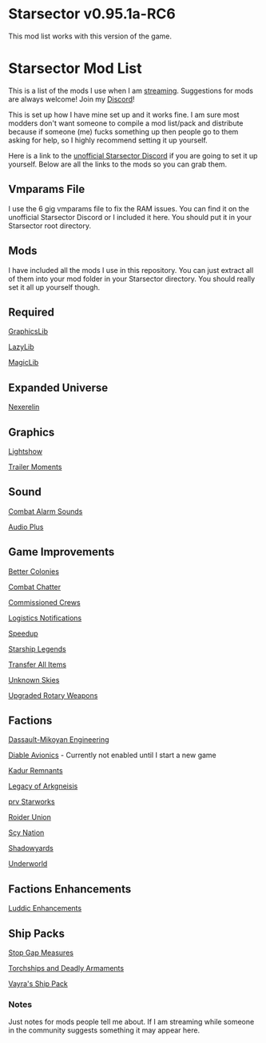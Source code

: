 # Starsector v0.95.1a-RC6

This mod list works with this version of the game.

# Starsector Mod List

This is a list of the mods I use when I am [streaming](https://www.twitch.tv/lordhaywire).  Suggestions for mods are always welcome!  Join my [Discord](https://discord.gg/TbArAzu6h3)!

This is set up how I have mine set up and it works fine. I am sure most modders don't want someone to compile a mod list/pack and distribute because if someone (me) fucks something up then people go to them asking for help, so I highly recommend setting it up yourself. 

Here is a link to the [unofficial Starsector Discord](https://discord.gg/a8AWVcPCPr) if you are going to set it up yourself.  Below are all the links to the mods so you can grab them.

## Vmparams File

I use the 6 gig vmparams file to fix the RAM issues.  You can find it on the unofficial Starsector Discord or I included it here.  You should put it in your Starsector root directory.

## Mods

I have included all the mods I use in this repository.  You can just extract all of them into your mod folder in your Starsector directory.  You should really set it all up yourself though.

## Required

[GraphicsLib](https://fractalsoftworks.com/forum/index.php?topic=10982.0)

[LazyLib](https://fractalsoftworks.com/forum/index.php?topic=5444.0)

[MagicLib](https://fractalsoftworks.com/forum/index.php?topic=13718.0)

## Expanded Universe

[Nexerelin](https://fractalsoftworks.com/forum/index.php?topic=9175.0)

## Graphics

[Lightshow](https://fractalsoftworks.com/forum/index.php?topic=11528.0)

[Trailer Moments](https://fractalsoftworks.com/forum/index.php?topic=14047.0)

## Sound

[Combat Alarm Sounds](https://fractalsoftworks.com/forum/index.php?topic=11253.0)

[Audio Plus](https://fractalsoftworks.com/forum/index.php?topic=10985.0)

## Game Improvements

[Better Colonies](https://fractalsoftworks.com/forum/index.php?topic=17103.0)

[Combat Chatter](https://fractalsoftworks.com/forum/index.php?topic=10399.0)

[Commissioned Crews](https://fractalsoftworks.com/forum/index.php?topic=16677.0)

[Logistics Notifications](https://fractalsoftworks.com/forum/index.php?topic=17379.0)

[Speedup](https://fractalsoftworks.com/forum/index.php?topic=13394.0)

[Starship Legends](https://fractalsoftworks.com/forum/index.php?topic=15321.0)

[Transfer All Items](https://fractalsoftworks.com/forum/index.php?topic=17210.0)

[Unknown Skies](https://fractalsoftworks.com/forum/index.php?topic=12041.0)

[Upgraded Rotary Weapons](https://fractalsoftworks.com/forum/index.php?topic=9446.0)

## Factions

[Dassault-Mikoyan Engineering](https://fractalsoftworks.com/forum/index.php?topic=11322.0)

[Diable Avionics](https://fractalsoftworks.com/forum/index.php?topic=10046.0) - Currently not enabled until I start a new game

[Kadur Remnants](https://fractalsoftworks.com/forum/index.php?topic=6649.0)

[Legacy of Arkgneisis](https://fractalsoftworks.com/forum/index.php?topic=13667.0)

[prv Starworks](https://fractalsoftworks.com/forum/index.php?topic=12553.0)

[Roider Union](https://fractalsoftworks.com/forum/index.php?topic=9547.0)

[Scy Nation](https://fractalsoftworks.com/forum/index.php?topic=8010.0)

[Shadowyards](https://fractalsoftworks.com/forum/index.php?topic=3491.0)

[Underworld](https://fractalsoftworks.com/forum/index.php?topic=11002.0)

## Factions Enhancements

[Luddic Enhancements](https://fractalsoftworks.com/forum/index.php?topic=15084.0)

## Ship Packs

[Stop Gap Measures](https://fractalsoftworks.com/forum/index.php?topic=13083.0)

[Torchships and Deadly Armaments](https://fractalsoftworks.com/forum/index.php?topic=17856.0)

[Vayra's Ship Pack](https://fractalsoftworks.com/forum/index.php?topic=16059.0)


### Notes

Just notes for mods people tell me about.  If I am streaming while someone in the community suggests something it may appear here.




